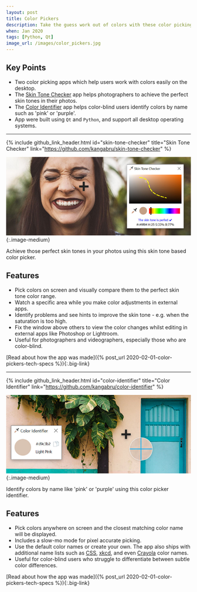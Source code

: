 ```yaml
---
layout: post
title: Color Pickers
description: Take the guess work out of colors with these color picking apps. Are you a photographer? Then achieve the perfect skin tones in your photos. Color-blind? Then identify colors by their name quickly and easily.
when: Jan 2020
tags: [Python, Qt]
image_url: /images/color_pickers.jpg
---
```


## Key Points
- Two color picking apps which help users work with colors easily on the desktop.
- The [Skin Tone Checker](#skin-tone-checker) app helps photographers to achieve the perfect skin tones in their photos.
- The [Color Identifier](#color-identifier) app helps color-blind users identify colors by name such as 'pink' or 'purple'.
- App were built using `Qt` and `Python`, and support all desktop operating systems.

---

{% include github_link_header.html id="skin-tone-checker" title="Skin Tone Checker" link="https://github.com/kangabru/skin-tone-checker" %}

![Image of the UI](/images/color_picker_skin_tone.jpg){:.image-medium}<br>

Achieve those perfect skin tones in your photos using this skin tone based color picker.

## Features
- Pick colors on screen and visually compare them to the perfect skin tone color range.
- Watch a specific area while you make color adjustments in external apps.
- Identify problems and see hints to improve the skin tone - e.g. when the saturation is too high.
- Fix the window above others to view the color changes whilst editing in external apps like Photoshop or Lightroom.
- Useful for photographers and videographers, especially those who are color-blind.

[Read about how the app was made]({% post_url 2020-02-01-color-pickers-tech-specs %}){:.big-link}

---

{% include github_link_header.html id="color-identifier" title="Color Identifier" link="https://github.com/kangabru/color-identifier" %}

![Image of the UI](/images/color_picker_identifier.jpg){:.image-medium}<br>

Identify colors by name like 'pink' or 'purple' using this color picker identifier.

## Features
- Pick colors anywhere on screen and the closest matching color name will be displayed.
- Includes a slow-mo mode for pixel accurate picking.
- Use the default color names or create your own. The app also ships with additional name lists such as [CSS](https://www.w3schools.com/colors/colors_groups.asp), [xkcd](https://xkcd.com/color/rgb/), and even [Crayola](https://en.wikipedia.org/wiki/List_of_Crayola_crayon_colors) color names.
- Useful for color-blind users who struggle to differentiate between subtle color differences.

[Read about how the app was made]({% post_url 2020-02-01-color-pickers-tech-specs %}){:.big-link}
